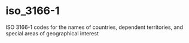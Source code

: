 # iso_3166-1
ISO 3166-1 codes for the names of countries, dependent territories, and special areas of geographical interest
